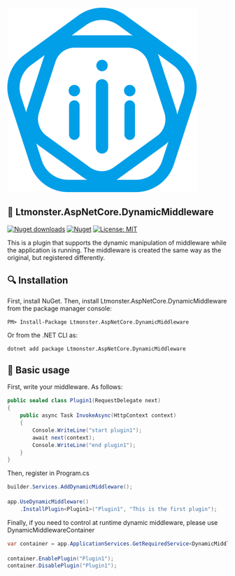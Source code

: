 ﻿![Ltmonster.AspNetCore.DynamicMiddleware](https://raw.githubusercontent.com/lt-monster/Ltmonster.AspNetCore.DynamicMiddleware/f164cc155c7379dfa95d79925d2ed89cb195d2a6/logo.svg)

## 🚩 Ltmonster.AspNetCore.DynamicMiddleware

[![Nuget downloads](https://img.shields.io/badge/nuget-v1.0.1-blue)](https://www.nuget.org/packages/Ltmonster.AspNetCore.DynamicMiddleware/)
[![Nuget](https://img.shields.io/badge/downloads-135-1afa29)](https://www.nuget.org/packages/Ltmonster.AspNetCore.DynamicMiddleware/)
[![License: MIT](https://img.shields.io/badge/License-MIT-yellow.svg)](https://github.com/lt-monster/Ltmonster.AspNetCore.DynamicMiddleware/blob/main/LICENSE)

This is a plugin that supports the dynamic manipulation of middleware while the application is running.
The middleware is created the same way as the original, but registered differently.

## 🔍 Installation
First, install NuGet. Then, install Ltmonster.AspNetCore.DynamicMiddleware from the package manager console:
```
PM> Install-Package Ltmonster.AspNetCore.DynamicMiddleware
```
Or from the .NET CLI as:
```
dotnet add package Ltmonster.AspNetCore.DynamicMiddleware
```

## 🚀 Basic usage
First, write your middleware. As follows:
```csharp
public sealed class Plugin1(RequestDelegate next)
{
    public async Task InvokeAsync(HttpContext context)
    {
        Console.WriteLine("start plugin1");
        await next(context);
        Console.WriteLine("end plugin1");
    }
}
```

Then, register in Program.cs
```csharp
builder.Services.AddDynamicMiddleware();

app.UseDynamicMiddleware()
    .InstallPlugin<Plugin1>("Plugin1", "This is the first plugin");
```

Finally, if you need to control at runtime dynamic middleware, please use DynamicMiddlewareContainer
```csharp
var container = app.ApplicationServices.GetRequiredService<DynamicMiddlewareContainer>();

container.EnablePlugin("Plugin1");
container.DisablePlugin("Plugin1");
```
